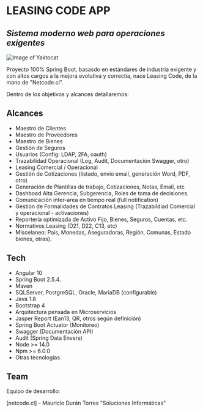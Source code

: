 # LEASING CODE APP
## _Sistema moderno web para operaciones exigentes_

![Image of Yaktocat](https://octodex.github.com/images/yaktocat.png)


Proyecto 100% Spring Boot, basasdo en estándares de industria exigente y con altos cargos a la mejora evolutiva y correctia, nace Leasing Code, de la mano de "Netcode.cl".

Dentro de los objetivos y alcances detallaremos:

## Alcances

- Maestro de Clientes
- Maestro de Proveedores
- Maestro de Bienes
- Gestión de Seguros
- Usuarios (Config: LDAP, 2FA, oauth)
- Trazabilidad Operacional (Log, Audit, Documentación Swagger, otro) 
- Leasing Comercial / Operacional
- Gestión de Cotizaciones (listado, envio email, generación Word, PDF, otro)
- Generación de Plantillas de trabajo, Cotizaciones, Notas, Email, etc
- Dashboad Alta Gerencia, Subgerencia, Roles de toma de decisiones.
- Comunicación inter-area en tiempo real (full notification)
- Gestión de Formalidades de Contratos Leasing (Trazabildiad Comercial y operacional - activaciones)
- Reportería optimizada de Activo Fijo, Bienes, Seguros, Cuentas, etc.
- Normativos Leasing (D21, D22, C13, etc)
- Miscelaneo: Pais, Monedas, Aseguradoras, Región, Comunas, Estado bienes, otras).

## Tech

- Angular 10
- Spring Boot 2.5.4.
- Maven
- SQLServer, PostgreSQL, Oracle, MariaDB (configurable)
- Java 1.8
- Bootstrap 4
- Arquitectura pensada en Microservicios
- Jasper Report (Ean13, QR, otros según definición)
- Spring Boot Actuator (Monitoreo)
- Swagger (Documentación API)
- Audit (Spring Data Envers)
- Node >= 14.0 
- Npm >= 6.0.0
- Otras tecnologías.

## Team

Equipo de desarrollo: 

[netcode.cl] - Mauricio Durán Torres
"Soluciones Informáticas"

